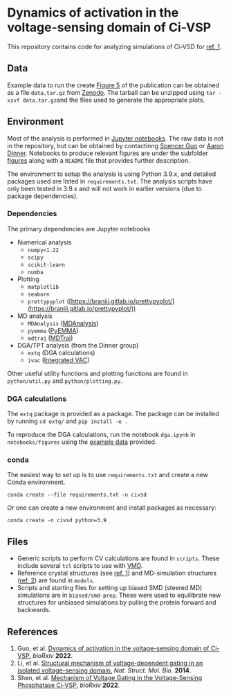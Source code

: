 # Dynamics of activation in the voltage-sensing domain of Ci-VSP

This repository contains code for analyzing simulations of Ci-VSD for [ref. 1][1].

## Data
Example data to run the create [Figure 5](./notebooks/figures/FIG1_S4.ipynb) of the publication can
be obtained as a file `data.tar.gz` from [Zenodo](https://zenodo.org/record/7502084). The tarball can be unzipped
using `tar -xzvf data.tar.gz`and the files used to generate the appropriate plots.

## Environment
Most of the analysis is performed in [Jupyter notebooks](./notebooks/). The raw data
is not in the repository, but can be obtained by contactinng [Spencer Guo](mailto:scguo@uchicago.edu)
or [Aaron Dinner](mailto:dinner@uchicago.edu). Notebooks to produce relevant figures are under the 
subfolder [figures](./notebooks/figures) along with a `README` file that provides further description. 

The environment to setup the analysis is using Python 3.9.x, and detailed
packages used are listed in `requirements.txt`.
The analysis scripts have only been tested in 3.9.x and will not work in earlier versions (due to 
package dependencies).

### Dependencies
The primary dependencies are Jupyter notebooks
- Numerical analysis
    - `numpy<1.22`
    - `scipy`
    - `scikit-learn`
    - `numba`
- Plotting
    - `matplotlib`
    - `seaborn`
    - `prettypyplot` ([https://braniii.gitlab.io/prettypyplot/](https://braniii.gitlab.io/prettypyplot/))
- MD analysis
    - `MDAnalysis` ([MDAnalysis](https://www.mdanalysis.org/))
    - `pyemma` ([PyEMMA](http://www.emma-project.org/))
    - `mdtraj` ([MDTraj](https://www.mdtraj.org/))
- DGA/TPT analysis (from the Dinner group)
    - `extq` (DGA calculations)
    - `ivac` ([Integrated VAC](https://github.com/chatipat/ivac))

Other useful utility functions and plotting functions are found in 
`python/util.py` and `python/plotting.py`.

### DGA calculations
The `extq` package is provided as a package. The package can be installed
by running `cd extq/` and `pip install -e .`

To reproduce the DGA calculations, run the notebook `dga.ipynb` in `notebooks/figures` using the [example
data](#data) provided.

### conda
The easiest way to set up is to use `requirements.txt` and create a new
Conda environment.
```
conda create --file requirements.txt -n civsd
```
Or one can create a new environment and install packages as necessary:
```
conda create -n civsd python=3.9
```

## Files
- Generic scripts to perform CV calculations are found in `scripts`.
These include several `tcl` scripts to use with [VMD](https://www.ks.uiuc.edu/Research/vmd/).
- Reference crystal structures (see [ref. 1][1]) and MD-simulation structures ([ref. 2][2]) are found in `models`.
- Scripts and starting files for setting up biased SMD (steered MD) simulations are in `biased/smd-prep`.
These were used to equilibrate new structures for unbiased simulations by pulling the protein forward and backwards.


## References
1. Guo, et al. [Dynamics of activation in the voltage-sensing domain of Ci-VSP.][1] *bioRxiv* **2022**.
1. Li, et al. [Structural mechanism of voltage-dependent gating in an isolated voltage-sensing domain.][2] *Nat. Struct. Mol. Bio.* **2014**.
1. Shen, et al. [Mechanism of Voltage Gating in the Voltage-Sensing Phosphatase Ci-VSP.][3] *bioRxiv* **2022**. 

[1]: https://www.biorxiv.org/content/10.1101/2022.12.19.521128v2
[2]: http://www.nature.com/articles/nsmb.2768
[3]: https://www.biorxiv.org/content/10.1101/2022.02.17.480971v1
